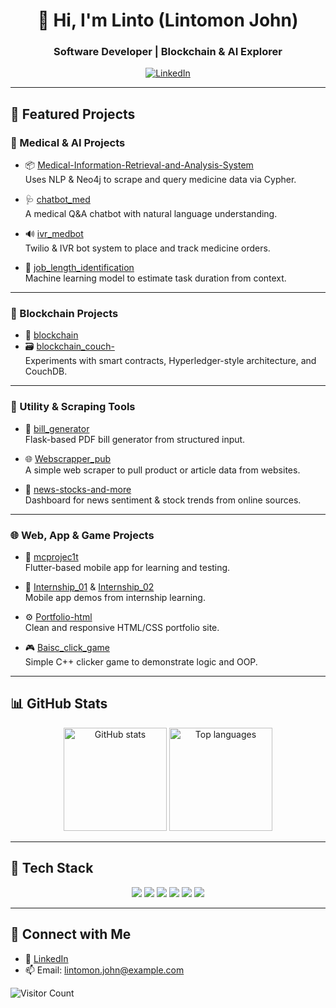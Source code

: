 <h1 align="center">👋 Hi, I'm Linto (Lintomon John)</h1>
<h3 align="center">Software Developer | Blockchain & AI Explorer </h3>

<p align="center">
  <a href="https://www.linkedin.com/in/lintomon-john/" target="_blank">
    <img src="https://img.shields.io/badge/LinkedIn-blue?logo=linkedin" alt="LinkedIn" />
  </a>
</p>

---

## 🔭 Featured Projects

### 🧠 Medical & AI Projects
- 📦 [Medical-Information-Retrieval-and-Analysis-System](https://github.com/linto2003/Medical-Information-Retrieval-and-Analysis-System)  
  Uses NLP & Neo4j to scrape and query medicine data via Cypher.

- 🩺 [chatbot_med](https://github.com/linto2003/chatbot_med)  
  A medical Q&A chatbot with natural language understanding.

- 🔊 [ivr_medbot](https://github.com/linto2003/ivr_medbot)  
  Twilio & IVR bot system to place and track medicine orders.

- 🧠 [job_length_identification](https://github.com/linto2003/-job_length_identification-)  
  Machine learning model to estimate task duration from context.

---

### 🧱 Blockchain Projects
- 🔗 [blockchain](https://github.com/linto2003/blockchain)  
- 🗃️ [blockchain_couch-](https://github.com/linto2003/blockchain_couch-)  
  Experiments with smart contracts, Hyperledger-style architecture, and CouchDB.

---

### 🧰 Utility & Scraping Tools
- 🧾 [bill_generator](https://github.com/linto2003/bill_generator)  
  Flask-based PDF bill generator from structured input.

- 🌐 [Webscrapper_pub](https://github.com/linto2003/Webscrapper_pub)  
  A simple web scraper to pull product or article data from websites.

- 📰 [news-stocks-and-more](https://github.com/linto2003/news-stocks-and-more)  
  Dashboard for news sentiment & stock trends from online sources.

---

### 🌐 Web, App & Game Projects
- 📱 [mcprojec1t](https://github.com/linto2003/mcprojec1t)  
  Flutter-based mobile app for learning and testing.

- 🧪 [Internship_01](https://github.com/linto2003/Internship_01) & [Internship_02](https://github.com/linto2003/Internship_02)  
  Mobile app demos from internship learning.

- ⚙️ [Portfolio-html](https://github.com/linto2003/Portfolio-html)  
  Clean and responsive HTML/CSS portfolio site.

- 🎮 [Baisc_click_game](https://github.com/linto2003/Baisc_click_game)  
  Simple C++ clicker game to demonstrate logic and OOP.

---

## 📊 GitHub Stats

<p align="center">
  <img src="https://github-readme-stats.vercel.app/api?username=linto2003&show_icons=true&theme=tokyonight" alt="GitHub stats" height="165"/>
  <img src="https://github-readme-stats.vercel.app/api/top-langs/?username=linto2003&layout=compact&theme=tokyonight" alt="Top languages" height="165"/>
</p>

---

## 🧰 Tech Stack

<p align="center">
  <img src="https://img.shields.io/badge/Python-3776AB?style=for-the-badge&logo=python" />
  <img src="https://img.shields.io/badge/Java-ED8B00?style=for-the-badge&logo=java" />
  <img src="https://img.shields.io/badge/Dart-0175C2?style=for-the-badge&logo=dart&logoColor=white" />
  <img src="https://img.shields.io/badge/Flutter-02569B?style=for-the-badge&logo=flutter" />
  <img src="https://img.shields.io/badge/Neo4j-008CC1?style=for-the-badge&logo=neo4j&logoColor=white" />
  <img src="https://img.shields.io/badge/Flask-000000?style=for-the-badge&logo=flask" />
</p>

---

## 🤝 Connect with Me

- 💼 [LinkedIn](https://www.linkedin.com/in/lintomon-john/)
- 📫 Email: lintomon.john@example.com

![Visitor Count](https://komarev.com/ghpvc/?username=linto2003&color=blue)

